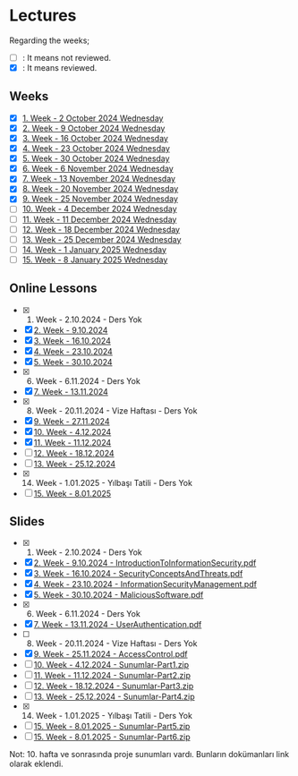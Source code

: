 # Lectures

Regarding the weeks;
- [ ] : It means not reviewed.
- [x] : It means reviewed.

## Weeks
- [x] [1. Week - 2 October 2024 Wednesday](01_02_10_2024.md)
- [x] [2. Week - 9 October 2024 Wednesday](02_09_10_2024.md)
- [x] [3. Week - 16 October 2024 Wednesday](03_16_10_2024.md)
- [x] [4. Week - 23 October 2024 Wednesday](04_23_10_2024.md)
- [x] [5. Week - 30 October 2024 Wednesday](05_30_10_2024.md)
- [x] [6. Week - 6 November 2024 Wednesday](06_06_11_2024.md)
- [x] [7. Week - 13 November 2024 Wednesday](07_13_11_2024.md)
- [x] [8. Week - 20 November 2024 Wednesday](08_20_11_2024.md)
- [x] [9. Week - 25 November 2024 Wednesday](09_27_11_2024.md)
- [ ] [10. Week - 4 December 2024 Wednesday](10_04_12_2024.md)
- [ ] [11. Week - 11 December 2024 Wednesday](11_11_12_2024.md)
- [ ] [12. Week - 18 December 2024 Wednesday](12_18_12_2024.md)
- [ ] [13. Week - 25 December 2024 Wednesday](13_25_12_2024.md)
- [ ] [14. Week - 1 January 2025 Wednesday](14_01_12_2025.md)
- [ ] [15. Week - 8 January 2025 Wednesday](15_08_01_2025.md)

## Online Lessons
- [x] 1. Week - 2.10.2024 - Ders Yok
- [x] [2. Week - 9.10.2024](https://yildiz-edu-tr.zoom.us/rec/play/IAtWsGBZ2rI29i0H9hfS8kJ9O4SjXC4AALbeU0rf31RmUPsZxTWTyGktSQlrmW4q_-HZmOpctxKCVH6h.Xqv9iWmh704e2lYy)
- [x] [3. Week - 16.10.2024](https://yildiz-edu-tr.zoom.us/rec/play/GGrjc3RVcav5EbEZtouNV4Dm12WBER52GFeeVwqr7s2OkpnMBMCi1UvArSWgzBBLeBA2w_cd86DwukIu.jAICVgn04LSWYVVp)
- [x] [4. Week - 23.10.2024](https://yildiz-edu-tr.zoom.us/rec/play/a7u9Mc0WHpYKJwcZRV2bxI9ZGiGNKQ6wxdc6eyB2Wl3MNIggHK0viIoomh5fY3uq-bmvAG8vPFwL5xA8.MWs6ZJenYz1PIJce)
- [x] [5. Week - 30.10.2024](https://yildiz-edu-tr.zoom.us/rec/play/4BsLt3sGqYqny2tAdVyybYG39wotcYW7kZbo55MjOvklSWK8sOYMySnOfFT_auRK723b7Pd3_0yvBazf.873GAve4yI_VxJ38)
- [x] 6. Week - 6.11.2024 - Ders Yok
- [x] [7. Week - 13.11.2024](https://yildiz-edu-tr.zoom.us/rec/play/1LqkAKCYZz_HMUEa0EGhBageWyJORo9f3pgOA47Vc7PansATh-9ONVuLuSuW8EIO-Nigr4Q0g4Q3gv8l.0Bjk7oM0Xl547WQQ)
- [x] 8. Week - 20.11.2024 - Vize Haftası - Ders Yok
- [x] [9. Week - 27.11.2024](https://yildiz-edu-tr.zoom.us/rec/play/CyXX-89_pmhJcWAo621od8S0vLO1ML8tJv9-gOH8HJIpxPZKHBAFM4RDr_9dhvQ_f4GStk8s5fMXyuc.Vy9BnqE5Q0u264jw)
- [x] [10. Week - 4.12.2024](https://yildiz-edu-tr.zoom.us/rec/play/S8Wto7ramGneNOE1gR2s4AbEQyDUs3YI8T9lxIUfr0YToCrjLxLIh2SB11f2LK4qlX2ZEH0DLEVcPdoE.1ojGBb5QKzbZnJUQ)
- [x] [11. Week - 11.12.2024](https://yildiz-edu-tr.zoom.us/rec/play/khyZrR8U8kL3xO2T5yj9mw7OmLdcduKWnM2QL0P5vcsBa60CDvvUL326-PVHPgCcpwjAgIHKIENZQNwS.CGhLjEZvuhv16dIu)
- [ ] [12. Week - 18.12.2024](https://yildiz-edu-tr.zoom.us/rec/play/s77jgVgW6wPdKD-zHWNTtIlVmfsHYhmbetcoK8KxAyLu7Y2aBl4fA-EelrAydsJH4e-4APgXvXlrAm94.NEeR_3XvNdkcdm_G)
- [ ] [13. Week - 25.12.2024](https://yildiz-edu-tr.zoom.us/rec/play/G7EpRxZ2hZkCpxab4xHopQ_O44wKsQDhNkMYFzgRCN5GXwcjr8rJL39yyjpELQ6izjjtHqn4Oum3xnoF.Ez6Fy32_y0fhxiCH)
- [x] 14. Week - 1.01.2025 - Yılbaşı Tatili - Ders Yok
- [ ] [15. Week - 8.01.2025](https://yildiz-edu-tr.zoom.us/rec/play/AF-g9iPdknGr1a1x15VZgjc9GKxudXlzSDOP1IGvoa5Ob67TymFTSGgoSYrMabZAzDIEfWPVP_Tsk5pJ.nLE45uKu-qAMq1To)

## Slides
- [x] 1. Week - 2.10.2024 - Ders Yok
- [x] [2. Week - 9.10.2024 - IntroductionToInformationSecurity.pdf](https://online.yildiz.edu.tr/upload/ytu-test/Files/57f884ad-369e-4291-ab3e-5120eb6335bb.pdf)
- [x] [3. Week - 16.10.2024 - SecurityConceptsAndThreats.pdf](https://online.yildiz.edu.tr/upload/ytu-test/Files/35fe53d6-274f-4641-8b85-40d984743749.pdf)
- [x] [4. Week - 23.10.2024 - InformationSecurityManagement.pdf](https://online.yildiz.edu.tr/upload/ytu-test/Files/c9a4182b-123d-4e43-9cec-59c9ccc11801.pdf)
- [x] [5. Week - 30.10.2024 - MaliciousSoftware.pdf](https://online.yildiz.edu.tr/upload/ytu-test/Files/ce4b32a2-a097-4229-9a8f-ccad3f618c9e.pdf)
- [x] 6. Week - 6.11.2024 - Ders Yok
- [x] [7. Week - 13.11.2024 - UserAuthentication.pdf](https://online.yildiz.edu.tr/upload/ytu-test/Files/13b69072-b6b1-4730-9a6d-4f90656af632.pdf)
- [ ] 8. Week - 20.11.2024 - Vize Haftası - Ders Yok
- [x] [9. Week - 25.11.2024 - AccessControl.pdf](https://online.yildiz.edu.tr/upload/ytu-test/Files/79cc2fa7-af85-44b3-b245-cda047ca34f6.pdf)
- [ ] [10. Week - 4.12.2024 - Sunumlar-Part1.zip](https://online.yildiz.edu.tr/upload/ytu-test/Files/9f214352-5132-4b91-8342-8b9af041463d.zip)
- [ ] [11. Week - 11.12.2024 - Sunumlar-Part2.zip](https://online.yildiz.edu.tr/upload/ytu-test/Files/52ed4527-4652-41f1-9e14-02e6aab087ae.zip)
- [ ] [12. Week - 18.12.2024 - Sunumlar-Part3.zip](https://online.yildiz.edu.tr/upload/ytu-test/Files/cb426443-e57b-4529-8919-23bfde71ad14.zip)
- [ ] [13. Week - 25.12.2024 - Sunumlar-Part4.zip](https://online.yildiz.edu.tr/upload/ytu-test/Files/62a15516-a1b9-41e1-9472-b079ca4cc623.zip)
- [x] 14. Week - 1.01.2025 - Yılbaşı Tatili - Ders Yok
- [ ] [15. Week - 8.01.2025 - Sunumlar-Part5.zip](https://online.yildiz.edu.tr/upload/ytu-test/Files/9f05d7df-131d-49ba-91a7-2b979341998f.zip)
- [ ] [15. Week - 8.01.2025 - Sunumlar-Part6.zip](https://online.yildiz.edu.tr/upload/ytu-test/Files/1f085f99-4d7a-497a-a0ad-4a0d8a3d304e.zip)

Not: 10. hafta ve sonrasında proje sunumları vardı. Bunların dokümanları link olarak eklendi.
